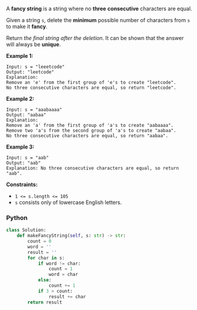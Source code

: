 A  **fancy string**  is a string where no  **three**  **consecutive**  characters are equal.

Given a string  `s`, delete the  **minimum**  possible number of characters from  `s`  to make it  **fancy**.

Return  _the final string after the deletion_. It can be shown that the answer will always be  **unique**.

**Example 1:**
```
Input: s = "leeetcode"
Output: "leetcode"
Explanation:
Remove an 'e' from the first group of 'e's to create "leetcode".
No three consecutive characters are equal, so return "leetcode".
```

**Example 2:**
```
Input: s = "aaabaaaa"
Output: "aabaa"
Explanation:
Remove an 'a' from the first group of 'a's to create "aabaaaa".
Remove two 'a's from the second group of 'a's to create "aabaa".
No three consecutive characters are equal, so return "aabaa".
```

**Example 3:**
```
Input: s = "aab"
Output: "aab"
Explanation: No three consecutive characters are equal, so return "aab".
```

**Constraints:**

-   `1 <= s.length <= 105`
-   `s`  consists only of lowercase English letters.


### Python
```python
class Solution:
    def makeFancyString(self, s: str) -> str:
        count = 0
        word = ''
        result = ''
        for char in s:
            if word != char:
                count = 1
                word = char
            else:
                count += 1
            if 3 > count:
                result += char
        return result
```